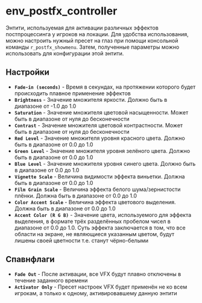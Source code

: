 # env_postfx_controller

Энтити, используемая для активации различных эффектов постпроцессинга у игроков на локации.
Для удобства использования, можно настроить нужный пресет на глаз при помощи консольной команды `r_postfx_showmenu`.
Затем, полученные параметры можно использовать для конфигурации этой энтити.

## Настройки

- **`Fade-in (seconds)`** - Время в секундах, на протяжении которого будет происходить плавное применение эффектов
- **`Brightness`** - Значение множителя яркости. Должно быть в диапазоне от -1.0 до 1.0
- **`Saturation`** - Значение множителя цветовой насыщенности. Может быть в диапазоне от нуля до бесконечности
- **`Contrast`** - Значение множителя цветовой контрастности. Может быть в диапазоне от нуля до бесконечности
- **`Red Level`** - Значение множителя уровня красного цвета. Должно быть в диапазоне от 0.0 до 1.0
- **`Green Level`** - Значение множителя уровня зелёного цвета. Должно быть в диапазоне от 0.0 до 1.0
- **`Blue Level`** - Значение множителя уровня синего цвета. Должно быть в диапазоне от 0.0 до 1.0
- **`Vignette Scale`** - Величина видимости эффекта виньетки. Должна быть в диапазоне от 0.0 до 1.0
- **`Film Grain Scale`** - Величина эффекта белого шума/зернистости плёнки. Должна быть в диапазоне от 0.0 до 1.0
- **`Color Accent Scale`** - Величина эффекта цветового выделения. Должна быть в диапазоне от 0.0 до 1.0
- **`Accent Color (R G B)`** - Значение цвета, используемого для эффекта выделения, в формате трёх разделённых пробелом чисел в диапазоне от 0.0 до 1.0. Суть эффекта заключается в том, что все области на экране, не являющиеся указанным цветом, будут лишены своей цветности т.е. станут чёрно-белыми

## Спавнфлаги

- **`Fade Out`** - После активации, все VFX будут плавно отключены в течение заданного времени
- **`Activator Only`** - Пресет настроек VFX будет применён не ко всем игрокам, а только к одному, активировавшему данную энтити
